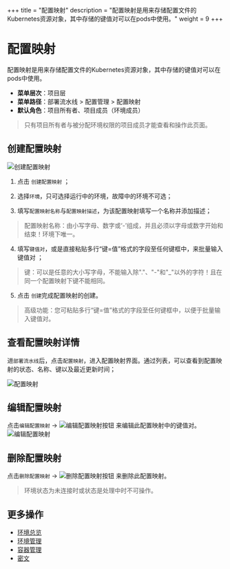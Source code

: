 
+++
title = "配置映射"
description = "配置映射是用来存储配置文件的Kubernetes资源对象，其中存储的键值对可以在pods中使用。"
weight = 9
+++

# 配置映射

配置映射是用来存储配置文件的Kubernetes资源对象，其中存储的键值对可以在pods中使用。
    
  - **菜单层次**：项目层
  - **菜单路径**：部署流水线 > 配置管理 > 配置映射
  - **默认角色**：项目所有者、项目成员（环境成员）
<blockquote class="note">
只有项目所有者与被分配环境权限的项目成员才能查看和操作此页面。
</blockquote>

## 创建配置映射  
![创建配置映射](/docs/user-guide/deployment-pipeline/image/create-configmap.jpg)
 
 1. 点击 `创建配置映射` ；

 2. 选择`环境`，只可选择运行中的环境，故障中的环境不可选；

 3. 填写`配置映射名称`与`配置映射描述`，为该配置映射填写一个名称并添加描述；
 <blockquote class="warning"> 配置映射名称：由小写字母、数字或‘-’组成，并且必须以字母或数字开始和结束！环境下唯一。</blockquote>

 4. 填写`键值对`，或是直接粘贴多行“键=值”格式的字段至任何键框中，来批量输入键值对 ；  
 <blockquote class="warning"> 键：可以是任意的大小写字母，不能输入除"."、"-"和"_"以外的字符！且在同一个配置映射下键不能相同。</blockquote>  
 
 5. 点击 `创建`完成配置映射的创建。  
<blockquote class="note">
  高级功能：您可粘贴多行“键=值”格式的字段至任何键框中，以便于批量输入键值对。
</blockquote>


## 查看配置映射详情
 进`部署流水线`后，点击`配置映射`，进入配置映射界面。通过列表，可以查看到配置映射的状态、名称、键以及最近更新时间；
 
  ![配置映射](/docs/user-guide/deployment-pipeline/image/configmap.png)  
  
## 编辑配置映射
点击`编辑配置映射` → ![编辑配置映射按钮](/docs/user-guide/deployment-pipeline/image/update_env_button.png) 来编辑此配置映射中的键值对。  
![编辑配置映射](/docs/user-guide/deployment-pipeline/image/edit-configmap.jpg)  

## 删除配置映射

点击`删除配置映射` → ![删除配置映射按钮](/docs/user-guide/deployment-pipeline/image/del_net_button.png) 来删除此配置映射。

<blockquote class="note">
  环境状态为未连接时或状态是处理中时不可操作。
</blockquote>


## 更多操作
- [环境总览](../environments-overview)
- [环境管理](../environment-pipeline)
- [容器管理](../container)
- [密文](../secret)



